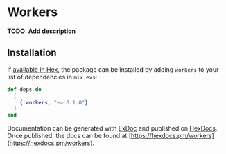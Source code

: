 # Workers

**TODO: Add description**

## Installation

If [available in Hex](https://hex.pm/docs/publish), the package can be installed
by adding `workers` to your list of dependencies in `mix.exs`:

```elixir
def deps do
  [
    {:workers, "~> 0.1.0"}
  ]
end
```

Documentation can be generated with [ExDoc](https://github.com/elixir-lang/ex_doc)
and published on [HexDocs](https://hexdocs.pm). Once published, the docs can
be found at [https://hexdocs.pm/workers](https://hexdocs.pm/workers).

